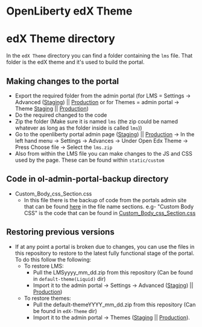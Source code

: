 # OpenLiberty edX Theme

# edX Theme directory

In the `edX Theme` directory you can find a folder containing the `lms` file. That folder is the edX theme and it's used to build the portal.

## Making changes to the portal

 - Export the required folder from the admin portal (for LMS = Settings -> Advanced ([Staging](https://ol-staging.skillsnetwork.site/admin/advanced/edit)) || [Production](https://openliberty.skillsnetwork.site/admin/advanced/edit) or for Themes = admin portal -> Theme [Staging](https://ol-staging.skillsnetwork.site/admin/themes) || [Production](https://ol-staging.skillsnetwork.site/admin/themes))
 - Do the required changed to the code
 - Zip the folder (Make sure it is named `lms` (the zip could be named whatever as long as the folder inside is called `lms`))
 - Go to the openliberty portal admin page ([Staging](https://ol-staging.skillsnetwork.site/admin)) || [Production](https://openliberty.skillsnetwork.site/admin) -> In the left hand menu -> Settings -> Advances -> Under Open Edx Theme -> Press Choose file -> Select the `lms.zip`
 - Also from within the LMS file you can make changes to the JS and CSS used by the page. These can be found within `static/custom` 


## Code in ol-admin-portal-backup directory

- Custom_Body_css_Section.css
  - In this file there is the backup of code from the portals admin site that can be found [here](https://openliberty.skillsnetwork.site/admin/advanced/edit) in the file name sections. e.g- "Custom Body CSS" is the code that can be found in [Custom_Body_css_Section.css](https://github.com/OpenLiberty/cloud-hosted-guides/blob/prod/Portal-Assets/Custom_Body_css_Section.md)


## Restoring previous versions
- If at any point a portal is broken due to changes, you can use the files in this repository to restore to the latest fully functional stage of the portal. To do this follow the following:
  - To restore LMS:
    - Pull the LMSyyyy_mm_dd.zip from this repository (Can be found in `default-theme(Liquid)` dir)
    - Import it to the admin portal -> Settings -> Advanced ([Staging](https://ol-staging.skillsnetwork.site/admin/advanced/edit)) || [Production](https://openliberty.skillsnetwork.site/admin/advanced/edit))
  - To restore themes:
    - Pull the default-themeYYYY_mm_dd.zip from this repository (Can be found in `edX-Theme` dir)
    - Import it to the admin portal -> Themes ([Staging](https://ol-staging.skillsnetwork.site/admin/themes) || [Production](https://ol-staging.skillsnetwork.site/admin/themes)).